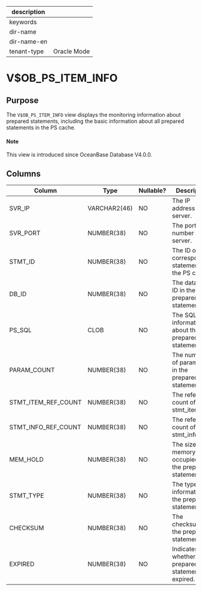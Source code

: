 |description||
|---|---|
|keywords||
|dir-name||
|dir-name-en||
|tenant-type|Oracle Mode|

# V$OB_PS_ITEM_INFO

## **Purpose**

The `V$OB_PS_ITEM_INFO` view displays the monitoring information about prepared statements, including the basic information about all prepared statements in the PS cache.

<main id="notice" type='explain'>
  <h4>Note</h4>
  <p>This view is introduced since OceanBase Database V4.0.0. </p>
</main>

## **Columns**

| Column | Type | Nullable? | Description |
|---------------------|--------------|------------|----------------------------|
| SVR_IP | VARCHAR2(46) | NO | The IP address of the server. |
| SVR_PORT | NUMBER(38) | NO | The port number of the server. |
| STMT_ID | NUMBER(38) | NO | The ID of the corresponding statement in the PS cache. |
| DB_ID | NUMBER(38) | NO | The database ID in the prepared statement. |
| PS_SQL | CLOB | NO | The SQL information about the prepared statement. |
| PARAM_COUNT | NUMBER(38) | NO | The number of parameters in the prepared statement. |
| STMT_ITEM_REF_COUNT | NUMBER(38) | NO | The reference count of stmt_item. |
| STMT_INFO_REF_COUNT | NUMBER(38) | NO | The reference count of stmt_info. |
| MEM_HOLD | NUMBER(38) | NO | The size of memory occupied by the prepared statement. |
| STMT_TYPE           | NUMBER(38)   | NO         | The type information of the prepared statement.|
| CHECKSUM            | NUMBER(38)   | NO         | The checksum of the prepared statement. |
| EXPIRED             | NUMBER(38)   | NO         | Indicates whether the prepared statement has expired. |

